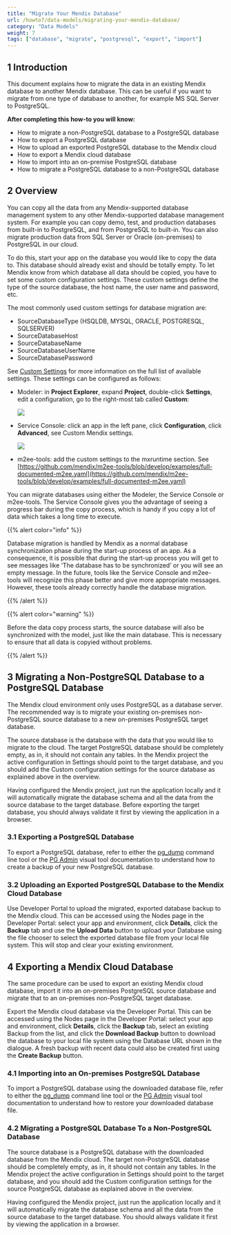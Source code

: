 ```yaml
---
title: "Migrate Your Mendix Database"
url: /howto7/data-models/migrating-your-mendix-database/
category: "Data Models"
weight: 7
tags: ["database", "migrate", "postgresql", "export", "import"]
---
```


## 1 Introduction

This document explains how to migrate the data in an existing Mendix database to another Mendix database. This can be useful if you want to migrate from one type of database to another, for example MS SQL Server to PostgreSQL.

**After completing this how-to you will know:**

*   How to migrate a non-PostgreSQL database to a PostgreSQL database
*   How to export a PostgreSQL database
*   How to upload an exported PostgreSQL database to the Mendix cloud
*   How to export a Mendix cloud database
*   How to import into an on-premise PostgreSQL database
*   How to migrate a PostgreSQL database to a non-PostgreSQL database

## 2 Overview

You can copy all the data from any Mendix-supported database management system to any other Mendix-supported database management system. For example you can copy demo, test, and production databases from built-in to PostgreSQL, and from PostgreSQL to built-in. You can also migrate production data from SQL Server or Oracle (on-premises) to PostgreSQL in our cloud.

To do this, start your app on the database you would like to copy the data to. This database should already exist and should be totally empty. To let Mendix know from which database all data should be copied, you have to set some custom configuration settings. These custom settings define the type of the source database, the host name, the user name and password, etc.

The most commonly used custom settings for database migration are:

*   SourceDatabaseType (HSQLDB, MYSQL, ORACLE, POSTGRESQL, SQLSERVER)
*   SourceDatabaseHost
*   SourceDatabaseName
*   SourceDatabaseUserName
*   SourceDatabasePassword

See [Custom Settings](/refguide7/custom-settings/) for more information on the full list of available settings. These settings can be configured as follows:

* Modeler: in **Project Explorer**, expand **Project**, double-click **Settings**, edit a configuration, go to the right-most tab called **Custom**:

  ![](/attachments/howto7/data-models/migrating-your-mendix-database/19398970.png) 

* Service Console: click an app in the left pane, click **Configuration**, click **Advanced**, see Custom Mendix settings.

  ![](/attachments/howto7/data-models/migrating-your-mendix-database/19398971.png) 

* m2ee-tools: add the custom settings to the mxruntime section. See [https://github.com/mendix/m2ee-tools/blob/develop/examples/full-documented-m2ee.yaml](https://github.com/mendix/m2ee-tools/blob/develop/examples/full-documented-m2ee.yaml)

You can migrate databases using either the Modeler, the Service Console or m2ee-tools. The Service Console gives you the advantage of seeing a progress bar during the copy process, which is handy if you copy a lot of data which takes a long time to execute.

{{% alert color="info" %}}

Database migration is handled by Mendix as a normal database synchronization phase during the start-up process of an app. As a consequence, it is possible that during the start-up process you will get to see messages like ‘The database has to be synchronized’ or you will see an empty message. In the future, tools like the Service Console and m2ee-tools will recognize this phase better and give more appropriate messages. However, these tools already correctly handle the database migration.

{{% /alert %}}

{{% alert color="warning" %}}

Before the data copy process starts, the source database will also be synchronized with the model, just like the main database. This is necessary to ensure that all data is copyied without problems.

{{% /alert %}}

## 3 Migrating a Non-PostgreSQL Database to a PostgreSQL Database

The Mendix cloud environment only uses PostgreSQL as a database server. The recommended way is to migrate your existing on-premises non-PostgreSQL source database to a new on-premises PostgreSQL target database. 

The source database is the database with the data that you would like to migrate to the cloud. The target PostgreSQL database should be completely empty, as in, it should not contain any tables. In the Mendix project the active configuration in Settings should point to the target database, and you should add the Custom configuration settings for the source database as explained above in the overview.

Having configured the Mendix project, just run the application locally and it will automatically migrate the database schema and all the data from the source database to the target database. Before exporting the target database, you should always validate it first by viewing the application in a browser. 

### 3.1 Exporting a PostgreSQL Database

To export a PostgreSQL database, refer to either the [pg_dump](https://www.postgresql.org/docs/current/backup-dump.html) command line tool or the [PG Admin](https://www.pgadmin.org/docs/1.22/backup.html) visual tool documentation to understand how to create a backup of your new PostgreSQL database.

### 3.2 Uploading an Exported PostgreSQL Database to the Mendix Cloud Database

Use Developer Portal to upload the migrated, exported database backup to the Mendix cloud. This can be accessed using the Nodes page in the Developer Portal: select your app and environment, click **Details**, click the **Backup** tab and use the **Upload Data** button to upload your Database using the file chooser to select the exported database file from your local file system. This will stop and clear your existing environment.

## 4 Exporting a Mendix Cloud Database

The same procedure can be used to export an existing Mendix cloud database, import it into an on-premises PostgreSQL source database and migrate that to an on-premises non-PostgreSQL target database.

Export the Mendix cloud database via the Developer Portal. This can be accessed using the Nodes page in the Developer Portal: select your app and environment, click **Details**, click the **Backup** tab, select an existing Backup from the list, and click the **Download Backup** button to download the database to your local file system using the Database URL shown in the dialogue. A fresh backup with recent data could also be created first using the **Create Backup** button.

### 4.1 Importing into an On-premises PostgreSQL Database

To import a PostgreSQL database using the downloaded database file, refer to either the [pg_dump](https://www.postgresql.org/docs/current/backup-dump.html) command line tool or the [PG Admin](https://www.pgadmin.org/docs/1.22/restore.html) visual tool documentation to understand how to restore your downloaded database file.

### 4.2 Migrating a PostgreSQL Database To a Non-PostgreSQL Database

The source database is a PostgreSQL database with the downloaded database from the Mendix cloud. The target non-PostgreSQL database should be completely empty, as in, it should not contain any tables. In the Mendix project the active configuration in Settings should point to the target database, and you should add the Custom configuration settings for the source PostgreSQL database as explained above in the overview.

Having configured the Mendix project, just run the application locally and it will automatically migrate the database schema and all the data from the source database to the target database. You should always validate it first by viewing the application in a browser.
